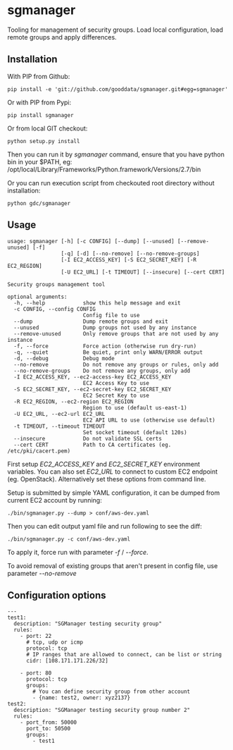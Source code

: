 # sgmanager

Tooling for management of security groups.
Load local configuration, load remote groups and apply differences.

## Installation
With PIP from Github:

	pip install -e 'git://github.com/gooddata/sgmanager.git#egg=sgmanager'

Or with PIP from Pypi:

	pip install sgmanager

Or from local GIT checkout:

	python setup.py install

Then you can run it by *sgmanager* command, ensure that you have python bin in your $PATH, eg:
/opt/local/Library/Frameworks/Python.framework/Versions/2.7/bin

Or you can run execution script from checkouted root directory without installation:

	python gdc/sgmanager

## Usage
	usage: sgmanager [-h] [-c CONFIG] [--dump] [--unused] [--remove-unused] [-f]
	                 [-q] [-d] [--no-remove] [--no-remove-groups]
	                 [-I EC2_ACCESS_KEY] [-S EC2_SECRET_KEY] [-R EC2_REGION]
	                 [-U EC2_URL] [-t TIMEOUT] [--insecure] [--cert CERT]

	Security groups management tool

	optional arguments:
	  -h, --help            show this help message and exit
	  -c CONFIG, --config CONFIG
	                        Config file to use
	  --dump                Dump remote groups and exit
	  --unused              Dump groups not used by any instance
	  --remove-unused       Only remove groups that are not used by any instance
	  -f, --force           Force action (otherwise run dry-run)
	  -q, --quiet           Be quiet, print only WARN/ERROR output
	  -d, --debug           Debug mode
	  --no-remove           Do not remove any groups or rules, only add
	  --no-remove-groups    Do not remove any groups, only add
	  -I EC2_ACCESS_KEY, --ec2-access-key EC2_ACCESS_KEY
	                        EC2 Access Key to use
	  -S EC2_SECRET_KEY, --ec2-secret-key EC2_SECRET_KEY
	                        EC2 Secret Key to use
	  -R EC2_REGION, --ec2-region EC2_REGION
	                        Region to use (default us-east-1)
	  -U EC2_URL, --ec2-url EC2_URL
	                        EC2 API URL to use (otherwise use default)
	  -t TIMEOUT, --timeout TIMEOUT
	                        Set socket timeout (default 120s)
	  --insecure            Do not validate SSL certs
	  --cert CERT           Path to CA certificates (eg. /etc/pki/cacert.pem)

First setup *EC2\_ACCESS\_KEY* and *EC2\_SECRET\_KEY* environment variables. You can also set *EC2\_URL* to connect to custom EC2 endpoint (eg. OpenStack).
Alternatively set these options from command line.

Setup is submitted by simple YAML configuration, it can be dumped from current EC2 account by running:

	./bin/sgmanager.py --dump > conf/aws-dev.yaml

Then you can edit output yaml file and run following to see the diff:

	./bin/sgmanager.py -c conf/aws-dev.yaml

To apply it, force run with parameter *-f* / *--force*.

To avoid removal of existing groups that aren't present in config file, use parameter *--no-remove*

## Configuration options
	---
	test1:
	  description: "SGManager testing security group"
	  rules:
		- port: 22
		  # tcp, udp or icmp
		  protocol: tcp
		  # IP ranges that are allowed to connect, can be list or string
		  cidr: [108.171.171.226/32]

		- port: 80
		  protocol: tcp
		  groups:
			# You can define security group from other account
			- {name: test2, owner: xyz2137}
	test2:
	  description: "SGManager testing security group number 2"
	  rules:
		- port_from: 50000
		  port_to: 50500
		  groups:
			- test1
